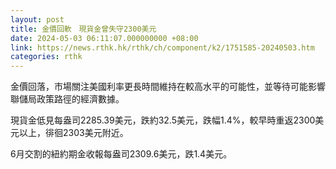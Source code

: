 ```yaml
---
layout: post
title: 金價回軟　現貨金曾失守2300美元
date: 2024-05-03 06:11:07.000000000 +08:00
link: https://news.rthk.hk/rthk/ch/component/k2/1751585-20240503.htm
categories: rthk
---
```


金價回落，市場關注美國利率更長時間維持在較高水平的可能性，並等待可能影響聯儲局政策路徑的經濟數據。

現貨金低見每盎司2285.39美元，跌約32.5美元，跌幅1.4%，較早時重返2300美元以上，徘徊2303美元附近。

6月交割的紐約期金收報每盎司2309.6美元，跌1.4美元。
